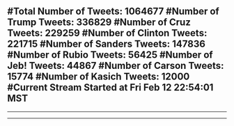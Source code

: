 #Total Number of Tweets: 1064677 
#Number of Trump Tweets: 336829
#Number of Cruz Tweets: 229259
#Number of Clinton Tweets: 221715
#Number of Sanders Tweets: 147836
#Number of Rubio Tweets: 56425
#Number of Jeb! Tweets: 44867
#Number of Carson Tweets: 15774
#Number of Kasich Tweets: 12000
#Current Stream Started at Fri Feb 12 22:54:01 MST
---
---
---
